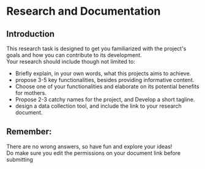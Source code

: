 # Research and Documentation

## Introduction
This research task is designed to get you familiarized with the project's goals and how you can contribute to its development.   
Your research should include though not limited to:

- Briefly explain, in your own words, what this projects aims to achieve.
- propose 3-5 key functionalities, besides providing informative content.
- Choose one of your functionalities and elaborate on its potential benefits for mothers.
- Propose 2-3 catchy names for the project, and Develop a short tagline.
- design a data collection tool, and include the link to your research document.

## Remember:
There are no wrong answers, so have fun and explore your ideas!  
Do make sure you edit the permissions on your document link before submitting
